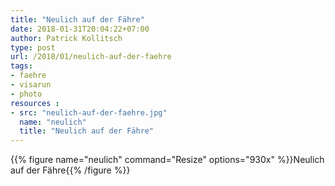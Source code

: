 ```yaml
---
title: "Neulich auf der Fähre"
date: 2018-01-31T20:04:22+07:00
author: Patrick Kollitsch
type: post
url: /2018/01/neulich-auf-der-faehre
tags:
- faehre
- visarun
- photo
resources :
- src: "neulich-auf-der-faehre.jpg"
  name: "neulich"
  title: "Neulich auf der Fähre"
---
```


{{% figure name="neulich" command="Resize" options="930x" %}}Neulich auf der Fähre{{% /figure %}}
